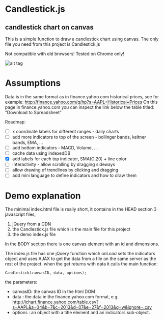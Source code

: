 Candlestick.js
==============

candlestick chart on canvas
---------------------------

This is a simple function to draw a candlestick chart using canvas.
The only file you need from this project is Candlestick.js

Not compatible with old browsers!
Tested on Chrome only!

![alt tag](https://raw.github.com/amih/Candlestick.js/master/data/Candlestick_js_screenshot.png)

Assumptions
===========
Data is in the same format as in finance.yahoo.com historical prices, see for example: http://finance.yahoo.com/q/hp?s=AAPL+Historical+Prices
On this page in finance.yahoo.com you can inspect the link below the table titled: "Download to Spreadsheet"

Roadmap:
 - [ ] x coordinate labels for different ranges - daily charts
 - [ ] add more indicators to top of the screen - bollinger bands, keltner bands, EMA, ...
 - [ ] add bottom indicators - MACD, Volume, ...
 - [ ] cache data using indexedDB
 - [x] add labels for each top indicator, SMA(C,20) + line color
 - [ ] interactivity - allow scrolling by dragging sideways
 - [ ] allow drawing of trendlines by clicking and dragging
 - [ ] add mini language to define indicators and how to draw them

 Demo explanation
 ================

The minimal index.html file is really short, it contains in the HEAD section 3 javascript files,

1. jQuery from a CDN
2. the Candlestick.js file which is the main file for this project
3. the demo index.js file

In the BODY section there is one canvas element with an id and dimensions.

The index.js file has one jQuery function which onLoad sets the indicators object and uses AJAX to get the data from a file on the same server as the rest of the project.
when the get returns with data it calls the main function:

```
Candlestick(canvasID, data, options);
```
the parameters:
- canvasID: the canvas ID in the html DOM
- data    : the data in the finance.yahoo.com format, e.g. http://ichart.finance.yahoo.com/table.csv?s=AAPL&a=04&b=7&c=2013&d=07&e=27&f=2013&g=w&ignore=.csv
- options : an object with a title element and an indicators sub-object.


